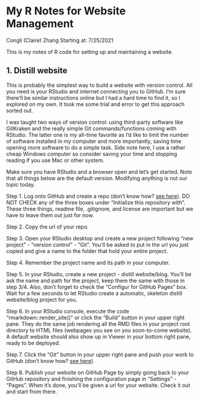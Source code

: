 My R Notes for Website Management
================
Congli (Claire) Zhang
Starting at: 7/25/2021

This is my notes of R code for setting up and maintaining a website.

## 1. Distill website

This is probably the simplest way to build a website with version
control. All you need is your RStudio and internet connecting you to
GitHub. I’m sure there’ll be similar instructions online but I had a
hard time to find it, so I explored on my own. It took me some trial and
error to get this approach sorted out.

I was taught two ways of version control: using third-party software
like GitKraken and the really simple Git commands/functions coming with
RStudio. The latter one is my all-time favorite as I’d like to limit the
number of software installed in my computer and more importantly, saving
time opening more software to do a simple task. Side note here, I use a
rather cheap Windows computer so consider saving your time and stopping
reading if you use Mac or other system.

Make sure you have RStudio and a browser open and let’s get started.
Note that all things below are the default version. Modifying anything
is not our topic today.

Step 1. Log onto GitHub and create a repo (don’t know how? [see
here](https://docs.github.com/en/github/creating-cloning-and-archiving-repositories/creating-a-repository-on-github/creating-a-new-repository)).
DO NOT CHECK any of the three boxes under “Initialize this repository
with”. These three things, readme file, .gitignore, and license are
important but we have to leave them out just for now.

Step 2. Copy the url of your repo.

Step 3. Open your RStudio desktop and create a new project following
“new project” - “version control” - “Git”. You’ll be asked to put in the
url you just copied and give a name to the folder that hold your entire
project.

Step 4. Remember the project name and its path in your computer.

Step 5. In your RStudio, create a new project - distill website/blog.
You’ll be ask the name and path for the project, keep them the same with
those in step 3/4. Also, don’t forget to check the “Configur for GitHub
Pages” box. Wait for a few seconds to let RStudio create a automatic,
skeleton distill website/blog project for you.

Step 6. In your RStudio console, execute the code
“rmarkdown::render_site()” or click the “Build” button in your upper
right pane. They do the same job rendering all the RMD files in your
project root directory to HTML files (webpages you see on you
soon-to-come website). A default website should also show up in Viewer
in your bottom right pane, ready to be deployed.

Step 7. Click the “Git” button in your upper right pane and push your
work to GitHub (don’t know how? [see
here](https://happygitwithr.com/rstudio-git-github.html)).

Step 8. Publish your website on GitHub Page by simply going back to your
GitHub repository and finishing the configuration page in “Settings” -
“Pages”. When it’s done, you’ll be given a url for your website. Check
it out and start from there.

## 
